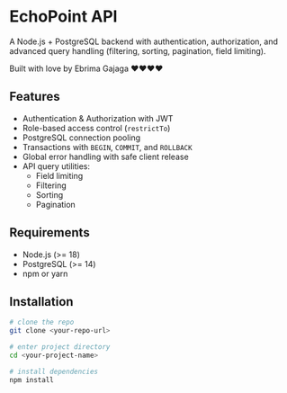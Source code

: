# EchoPoint API

A Node.js + PostgreSQL backend with authentication, authorization, and advanced query handling (filtering, sorting, pagination, field limiting).

Built with love by Ebrima Gajaga ❤️❤️❤️❤️

## Features

- Authentication & Authorization with JWT
- Role-based access control (`restrictTo`)
- PostgreSQL connection pooling
- Transactions with `BEGIN`, `COMMIT`, and `ROLLBACK`
- Global error handling with safe client release
- API query utilities:
  - Field limiting
  - Filtering
  - Sorting
  - Pagination

## Requirements

- Node.js (>= 18)
- PostgreSQL (>= 14)
- npm or yarn

## Installation

```bash
# clone the repo
git clone <your-repo-url>

# enter project directory
cd <your-project-name>

# install dependencies
npm install
```
